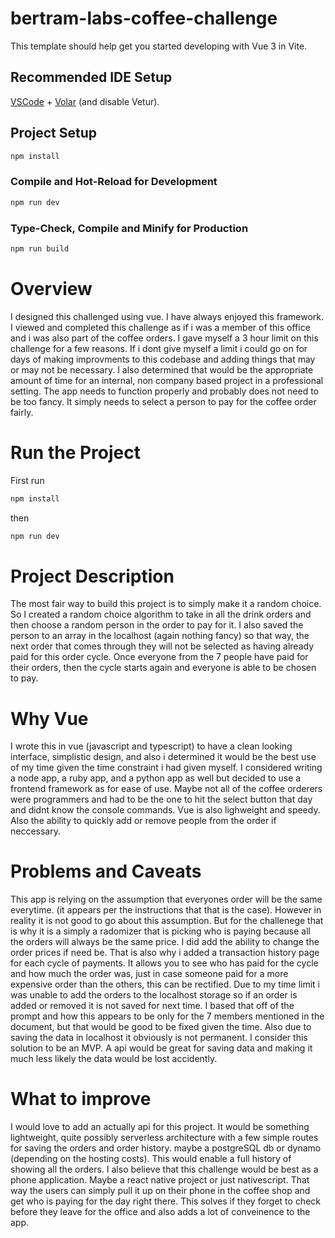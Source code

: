 # bertram-labs-coffee-challenge

This template should help get you started developing with Vue 3 in Vite.

## Recommended IDE Setup

[VSCode](https://code.visualstudio.com/) + [Volar](https://marketplace.visualstudio.com/items?itemName=Vue.volar) (and disable Vetur).

## Project Setup

```sh
npm install
```

### Compile and Hot-Reload for Development

```sh
npm run dev
```

### Type-Check, Compile and Minify for Production

```sh
npm run build
```

# Overview

I designed this challenged using vue. I have always enjoyed this framework. I viewed and completed this challenge as if i was a member of this office and i was also part of the coffee orders. I gave myself a 3 hour limit on this challenge for a few reasons. If i dont give myself a limit i could go on for days of making improvments to this codebase and adding things that may or may not be necessary. I also determined that would be the appropriate amount of time for an internal, non company based project in a professional setting. The app needs to function properly and probably does not need to be too fancy. It simply needs to select a person to pay for the coffee order fairly. 

# Run the Project
First run

```sh
npm install
```

then 

```sh
npm run dev
```

# Project Description

The most fair way to build this project is to simply make it a random choice. So I created a random choice algorithm to take in all the drink orders and then choose a random person in the order to pay for it. I also saved the person to an array in the localhost (again nothing fancy) so that way, the next order that comes through they will not be selected as having already paid for this order cycle. Once everyone from the 7 people have paid for their orders, then the cycle starts again and everyone is able to be chosen to pay. 

# Why Vue

I wrote this in vue (javascript and typescript) to have a clean looking interface, simplistic design, and also i determined it would be the best use of my time given the time constraint i had given myself. I considered writing a node app, a ruby app, and a python app as well but decided to use a frontend framework as for ease of use. Maybe not all of the coffee orderers were programmers and had to be the one to hit the select button that day and didnt know the console commands. Vue is also lighweight and speedy. Also the ability to quickly add or remove people from the order if neccessary. 

# Problems and Caveats

This app is relying on the assumption that everyones order will be the same everytime. (it appears per the instructions that that is the case). However in reality it is not good to go about this assumption. But for the challenege that is why it is a simply a radomizer that is picking who is paying because all the orders will always be the same price. I did add the ability to change the order prices if need be. That is also why i added a transaction history page for each cycle of payments. It allows you to see who has paid for the cycle and how much the order was, just in case someone paid for a more expensive order than the others, this can be rectified. Due to my time limit i was unable to add the orders to the localhost storage so if an order is added or removed it is not saved for next time. I based that off of the prompt and how this appears to be only for the 7 members mentioned in the document, but that would be good to be fixed given the time. Also due to saving the data in localhost it obviously is not permanent. I consider this solution to be an MVP. A api would be great for saving data and making it much less likely the data would be lost accidently. 

# What to improve

I would love to add an actually api for this project. It would be something lightweight, quite possibly serverless architecture with a few simple routes for saving the orders and order history. maybe a postgreSQL db or dynamo (depending on the hosting costs). This would enable a full history of showing all the orders. I also believe that this challenge would be best as a phone application. Maybe a react native project or just nativescript. That way the users can simply pull it up on their phone in the coffee shop and get who is paying for the day right there. This solves if they forget to check before they leave for the office and also adds a lot of conveinence to the app. 